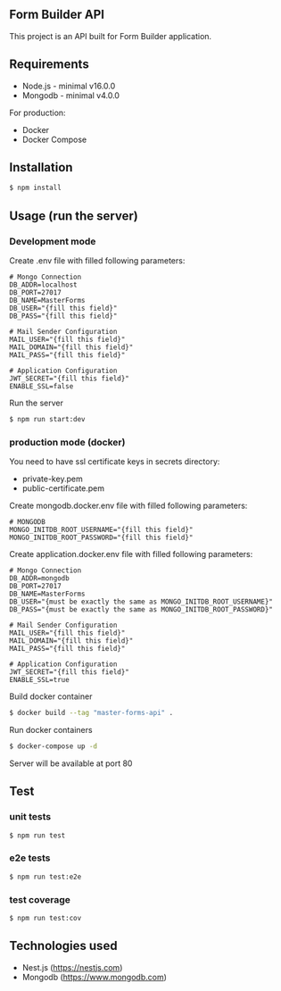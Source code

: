 ## Form Builder API

This project is an API built for Form Builder application.

## Requirements
- Node.js - minimal v16.0.0
- Mongodb - minimal v4.0.0

For production:
- Docker
- Docker Compose

## Installation

```bash
$ npm install
```

## Usage (run the server)

### Development mode
Create .env file with filled following parameters:
```dotenv
# Mongo Connection
DB_ADDR=localhost
DB_PORT=27017
DB_NAME=MasterForms
DB_USER="{fill this field}"
DB_PASS="{fill this field}"

# Mail Sender Configuration
MAIL_USER="{fill this field}"
MAIL_DOMAIN="{fill this field}"
MAIL_PASS="{fill this field}"

# Application Configuration
JWT_SECRET="{fill this field}"
ENABLE_SSL=false
```

Run the server
```bash
$ npm run start:dev
```

### production mode (docker)
You need to have ssl certificate keys in secrets directory:
 - private-key.pem
 - public-certificate.pem

Create mongodb.docker.env file with filled following parameters:
```dotenv
# MONGODB
MONGO_INITDB_ROOT_USERNAME="{fill this field}"
MONGO_INITDB_ROOT_PASSWORD="{fill this field}"
```

Create application.docker.env file with filled following parameters:
```dotenv
# Mongo Connection
DB_ADDR=mongodb
DB_PORT=27017
DB_NAME=MasterForms
DB_USER="{must be exactly the same as MONGO_INITDB_ROOT_USERNAME}"
DB_PASS="{must be exactly the same as MONGO_INITDB_ROOT_PASSWORD}"

# Mail Sender Configuration
MAIL_USER="{fill this field}"
MAIL_DOMAIN="{fill this field}"
MAIL_PASS="{fill this field}"

# Application Configuration
JWT_SECRET="{fill this field}"
ENABLE_SSL=true
```

Build docker container
```bash
$ docker build --tag "master-forms-api" .
```

Run docker containers
```bash
$ docker-compose up -d
```

Server will be available at port 80

## Test

### unit tests
```bash
$ npm run test
```

### e2e tests
```bash
$ npm run test:e2e
```

### test coverage
```bash
$ npm run test:cov
```

## Technologies used
- Nest.js (https://nestjs.com)
- Mongodb (https://www.mongodb.com)
